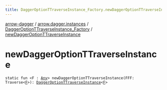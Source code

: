 ```yaml
---
title: DaggerOptionTTraverseInstance_Factory.newDaggerOptionTTraverseInstance - arrow-dagger
---
```


[arrow-dagger](../../index.html) / [arrow.dagger.instances](../index.html) / [DaggerOptionTTraverseInstance_Factory](index.html) / [newDaggerOptionTTraverseInstance](./new-dagger-option-t-traverse-instance.html)

# newDaggerOptionTTraverseInstance

`static fun <F : `[`Any`](https://kotlinlang.org/api/latest/jvm/stdlib/kotlin/-any/index.html)`> newDaggerOptionTTraverseInstance(FFF: Traverse<`[`F`](new-dagger-option-t-traverse-instance.html#F)`>): `[`DaggerOptionTTraverseInstance`](../-dagger-option-t-traverse-instance/index.html)`<`[`F`](new-dagger-option-t-traverse-instance.html#F)`>`